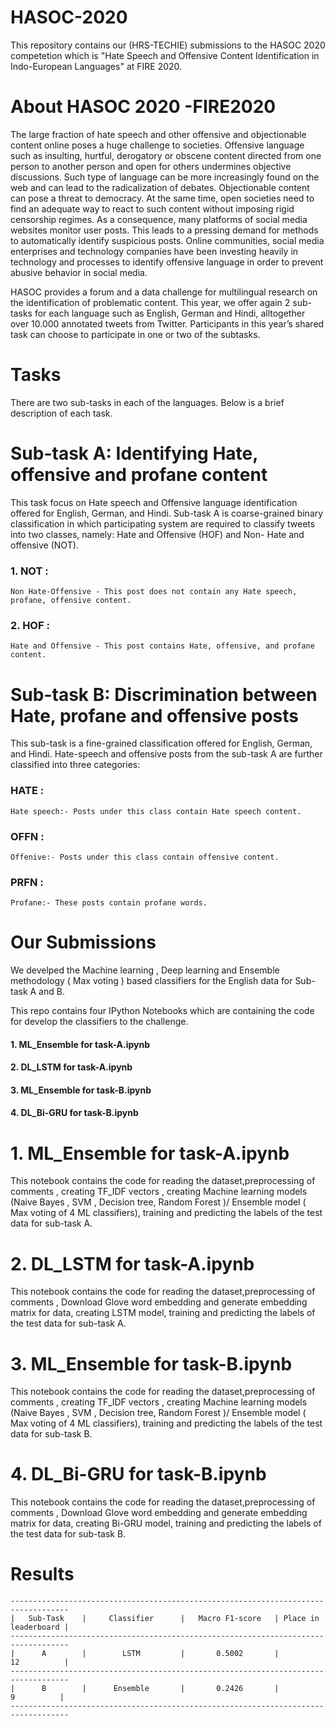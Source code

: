 # HASOC-2020

This repository contains our (HRS-TECHIE) submissions to the HASOC 2020 competetion which is "Hate Speech and Offensive Content Identification in Indo-European Languages" at FIRE 2020.

# About HASOC 2020 -FIRE2020
The large fraction of hate speech and other offensive and objectionable content online poses a huge challenge to societies. Offensive language such as insulting, hurtful, derogatory or obscene content directed from one person to another person and open for others undermines objective discussions. Such type of language can be more increasingly found on the web and can lead to the radicalization of debates. Objectionable content can pose a threat to democracy. At the same time, open societies need to find an adequate way to react to such content without imposing rigid censorship regimes. As a consequence, many platforms of social media websites monitor user posts. This leads to a pressing demand for methods to automatically identify suspicious posts. Online communities, social media enterprises and technology companies have been investing heavily in technology and processes to identify offensive language in order to prevent abusive behavior in social media.

HASOC provides a forum and a data challenge for multilingual research on the identification of problematic content. This year, we offer again 2 sub-tasks for each language such as English, German and Hindi, alltogether over 10.000 annotated tweets from Twitter. Participants in this year’s shared task can choose to participate in one or two of the subtasks.

# Tasks

There are two sub-tasks in each of the languages. Below is a brief description of each task.

  # Sub-task A: Identifying Hate, offensive and profane content
   This task focus on Hate speech and Offensive language identification offered for English, German, and Hindi. Sub-task A is coarse-grained binary classification in which participating system are required to classify tweets into two classes, namely: Hate and Offensive (HOF) and Non- Hate and offensive (NOT).
   ### 1. NOT : 
    Non Hate-Offensive - This post does not contain any Hate speech, profane, offensive content.
   ### 2. HOF : 
    Hate and Offensive - This post contains Hate, offensive, and profane content.
   
 # Sub-task B: Discrimination between Hate, profane and offensive posts
  This sub-task is a fine-grained classification offered for English, German, and Hindi. Hate-speech and offensive posts from the sub-task A are further classified into three categories:
  ### HATE :
    Hate speech:- Posts under this class contain Hate speech content.
  ### OFFN :
    Offenive:- Posts under this class contain offensive content.
  ### PRFN :
    Profane:- These posts contain profane words.

  
# Our Submissions
We develped the Machine learning , Deep learning and Ensemble methodology ( Max voting ) based classifiers for the English data for Sub-task A and B.

This repo contains four IPython Notebooks which are containing the code for develop the classifiers to the challenge. 
 #### 1. ML_Ensemble for task-A.ipynb
 #### 2. DL_LSTM for task-A.ipynb
 #### 3. ML_Ensemble for task-B.ipynb
 #### 4. DL_Bi-GRU for task-B.ipynb
 

# 1. ML_Ensemble for task-A.ipynb
This notebook contains the code for reading the dataset,preprocessing of comments , creating TF_IDF vectors , creating Machine learning models (Naive Bayes , SVM , Decision tree, Random Forest )/ Ensemble model ( Max voting of 4 ML classifiers), training and predicting the labels of the test data for sub-task A.

# 2. DL_LSTM for task-A.ipynb
This notebook contains the code for reading the dataset,preprocessing of comments , Download Glove word embedding and generate embedding matrix for data, creating LSTM model, training and predicting the labels of the test data for sub-task A.

# 3. ML_Ensemble for task-B.ipynb
This notebook contains the code for reading the dataset,preprocessing of comments , creating TF_IDF vectors , creating Machine learning models (Naive Bayes , SVM , Decision tree, Random Forest )/ Ensemble model ( Max voting of 4 ML classifiers), training and predicting the labels of the test data for sub-task B.

# 4. DL_Bi-GRU for task-B.ipynb
This notebook contains the code for reading the dataset,preprocessing of comments , Download Glove word embedding and generate embedding matrix for data, creating Bi-GRU model, training and predicting the labels of the test data for sub-task B.

# Results
    -----------------------------------------------------------------------------------
    |   Sub-Task    |     Classifier      |   Macro F1-score   | Place in leaderboard |
    -----------------------------------------------------------------------------------
    |      A        |        LSTM         |       0.5002       |          12          |
    -----------------------------------------------------------------------------------
    |      B        |      Ensemble       |       0.2426       |           9          |
    -----------------------------------------------------------------------------------

